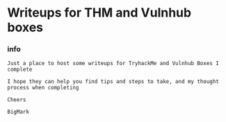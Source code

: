 # Writeups for THM and Vulnhub boxes

### info 
```
Just a place to host some writeups for TryhackMe and Vulnhub Boxes I complete

I hope they can help you find tips and steps to take, and my thought process when completing 

Cheers

BigMark 

```
